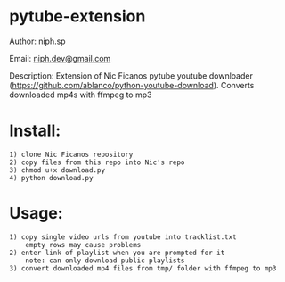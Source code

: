 pytube-extension
================

Author: niph.sp

Email: niph.dev@gmail.com

Description: Extension of Nic Ficanos pytube youtube downloader (https://github.com/ablanco/python-youtube-download). Converts downloaded mp4s with ffmpeg to mp3

Install: 
================

	1) clone Nic Ficanos repository
	2) copy files from this repo into Nic's repo
	3) chmod u+x download.py
	4) python download.py

Usage:
================

	1) copy single video urls from youtube into tracklist.txt 
		empty rows may cause problems
	2) enter link of playlist when you are prompted for it
		note: can only download public playlists
	3) convert downloaded mp4 files from tmp/ folder with ffmpeg to mp3
